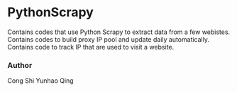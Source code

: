 # PythonScrapy
Contains codes that use Python Scrapy to extract data from a few webistes.
Contains codes to build proxy IP pool and update daily automatically.
Contains code to track IP that are used to visit a website.

### Author
Cong Shi
Yunhao Qing
